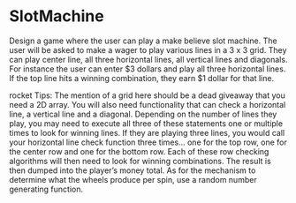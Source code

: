 # SlotMachine
Design a game where the user can play a make believe slot machine. The user will be asked to make a wager to play various lines in a 3 x 3 grid. They can play center line, all three horizontal lines, all vertical lines and diagonals.
For instance the user can enter $3 dollars and play all three horizontal lines. If the top line hits a winning combination, they earn $1 dollar for that line.

rocket Tips: The mention of a grid here should be a dead giveaway that you need a 2D array. You will also need functionality that can check a horizontal line, a vertical line and a diagonal. Depending on the number of lines they play, you may need to execute all three of these statements one or multiple times to look for winning lines. If they are playing three lines, you would call your horizontal line check function three times... one for the top row, one for the center row and one for the bottom row. Each of these row checking algorithms will then need to look for winning combinations. The result is then dumped into the player’s money total. As for the mechanism to determine what the wheels produce per spin, use a random number generating function.
